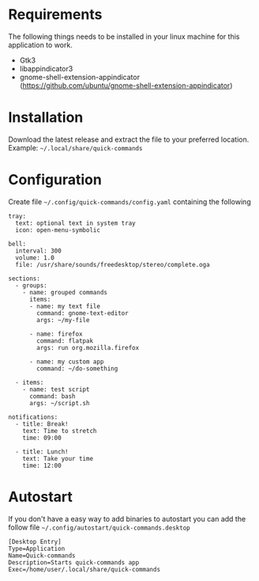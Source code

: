 # Requirements
The following things needs to be installed in your linux machine for this application to work.

* Gtk3
* libappindicator3
* gnome-shell-extension-appindicator (https://github.com/ubuntu/gnome-shell-extension-appindicator)

# Installation
Download the latest release and extract the file to your preferred location.  
Example: `~/.local/share/quick-commands`

# Configuration
Create file `~/.config/quick-commands/config.yaml` containing the following
```
tray:
  text: optional text in system tray
  icon: open-menu-symbolic

bell:
  interval: 300
  volume: 1.0
  file: /usr/share/sounds/freedesktop/stereo/complete.oga

sections:
  - groups:
    - name: grouped commands
      items:
      - name: my text file
        command: gnome-text-editor
        args: ~/my-file

      - name: firefox
        command: flatpak
        args: run org.mozilla.firefox

      - name: my custom app
        command: ~/do-something

  - items:
    - name: test script
      command: bash
      args: ~/script.sh

notifications:
  - title: Break!
    text: Time to stretch
    time: 09:00

  - title: Lunch!
    text: Take your time
    time: 12:00
```

# Autostart
If you don't have a easy way to add binaries to autostart you can add the follow file `~/.config/autostart/quick-commands.desktop`
```
[Desktop Entry]
Type=Application
Name=Quick-commands
Description=Starts quick-commands app
Exec=/home/user/.local/share/quick-commands
```